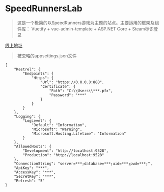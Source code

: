 # SpeedRunnersLab
> 这是一个极简的以SpeedRunners游戏为主题的站点。主要运用的框架及组件库： Vuetify + vue-admin-template + ASP.NET Core + Steam标识登录

[线上地址](https://www.speedrunners.cn)

> 被忽略的appsettings.json文件
```
{
    "Kestrel": {
        "Endpoints": {
            "Https": {
                "Url": "https://0.0.0.0:888",
                "Certificate": {
                    "Path": "C:\\Users\\***.pfx",
                    "Password": "***"
                }
            }
        }
    },
    "Logging": {
        "LogLevel": {
            "Default": "Information",
            "Microsoft": "Warning",
            "Microsoft.Hosting.Lifetime": "Information"
        }
    },
    "AllowedHosts": {
        "Development": "http://localhost:9528",
        "Production": "http://localhost:9528"
    },
    "ConnectionString": "server=***;database=***;uid=***;pwd=***;",
    "ApiKey": "***",
    "AccessKey": "***",
    "SecretKey": "***",
    "Refresh": "5"
}
```
